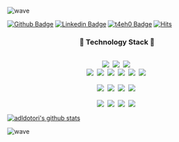 ![wave](https://capsule-render.vercel.app/api?type=wave&color=timeGradient&height=300&text=Software%20Engineer,%20TAEHO&fontSize=60&fontAlignY=40&animation=fadeIn)

[![Github Badge](https://img.shields.io/badge/-Github-000?style=flat-square&logo=Github&logoColor=white&link=https://github.com/adldotori)](https://github.com/adldotori)
[![Linkedin Badge](https://img.shields.io/badge/-LinkedIn-blue?style=flat-square&logo=Linkedin&logoColor=white&link=https://www.linkedin.com/in/taeho-lee-7240921a5/)](https://www.linkedin.com/in/adldotori/) 
[![t4eh0 Badge](https://img.shields.io/static/v1.svg?label=blog&message=t4eh0&color=purple)](https://www.t4eh0.com/)
[![Hits](https://hits.seeyoufarm.com/api/count/incr/badge.svg?url=https%3A%2F%2Fgithub.com%2Fadldotori&count_bg=%23000000&title_bg=%23000000&icon=drooble.svg&icon_color=%23FF0000&title=&edge_flat=false)](https://hits.seeyoufarm.com)

<h3 align="center">📘 Technology Stack 📘</h3>
<p align="center">
  <br>
  <img src="https://img.shields.io/badge/-C++-00599C?logo=C"/>&nbsp
  <img src="https://img.shields.io/badge/-PYTHON-3776AB?logo=Python"/>&nbsp
  <img src="https://img.shields.io/badge/-JAVA-0F627C?logo=appveyor"/>&nbsp
  <br>
  <img src="https://img.shields.io/badge/-PostgreSQL-336791?logo=PostgreSQL"/>&nbsp
  <img src="https://img.shields.io/badge/-php-ffffff?logo=PHP"/>&nbsp
  <img src="https://img.shields.io/badge/-HTML5-ffffff?logo=HTML5"/>&nbsp
  <img src="https://img.shields.io/badge/-CSS3-1572b6?logo=CSS3"/>&nbsp
  <img src="https://img.shields.io/badge/-JavaScript-eb6933?logo=JavaScript"/>&nbsp
  <img src="https://img.shields.io/badge/-jQuery-0769ad?logo=jQuery"/>&nbsp
  <br>
  <br>
  <img src="https://img.shields.io/badge/-PyTorch-000000?logo=PyTorch"/>&nbsp
  <img src="https://img.shields.io/badge/-pandas-150458?logo=pandas"/>&nbsp
  <img src="https://img.shields.io/badge/-scikit_learn-F7931E?logo=scikit-learn"/>&nbsp
  <img src="https://img.shields.io/badge/-Django-092e20?logo=django"/>&nbsp
  <br>
  <br>
  <img src="https://img.shields.io/badge/-AWS-ffffff?logo=Amazon"/>&nbsp
  <img src="https://img.shields.io/badge/-git-ffffff?logo=git"/>&nbsp
  <img src="https://img.shields.io/badge/-Docker-ffffff?logo=Docker"/>&nbsp
  <img src="https://img.shields.io/badge/-jupyter-ffffff?logo=jupyter"/>&nbsp
</p>


[![adldotori's github stats](https://github-readme-stats.vercel.app/api?username=adldotori&show_icons=true)](https://github-readme-stats.vercel.app/api?username=adldotori)

![wave](https://capsule-render.vercel.app/api?section=footer&type=wave&color=timeGradient&height=150)
